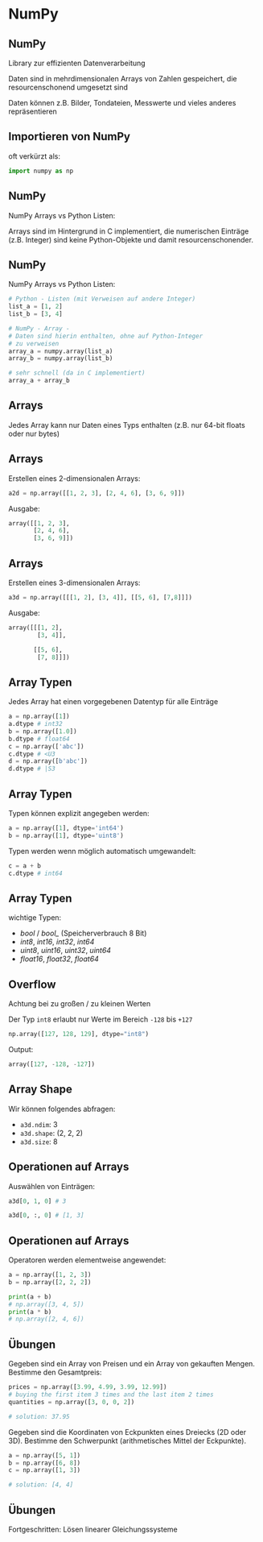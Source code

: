 # NumPy

## NumPy

Library zur effizienten Datenverarbeitung

Daten sind in mehrdimensionalen Arrays von Zahlen gespeichert, die resourcenschonend umgesetzt sind

Daten können z.B. Bilder, Tondateien, Messwerte und vieles anderes repräsentieren

## Importieren von NumPy

oft verkürzt als:

```python
import numpy as np
```

## NumPy

NumPy Arrays vs Python Listen:

Arrays sind im Hintergrund in C implementiert, die numerischen Einträge (z.B. Integer) sind keine Python-Objekte und damit resourcenschonender.

## NumPy

NumPy Arrays vs Python Listen:

```py
# Python - Listen (mit Verweisen auf andere Integer)
list_a = [1, 2]
list_b = [3, 4]

# NumPy - Array -
# Daten sind hierin enthalten, ohne auf Python-Integer
# zu verweisen
array_a = numpy.array(list_a)
array_b = numpy.array(list_b)

# sehr schnell (da in C implementiert)
array_a + array_b
```

## Arrays

Jedes Array kann nur Daten eines Typs enthalten (z.B. nur 64-bit floats oder nur bytes)

## Arrays

Erstellen eines 2-dimensionalen Arrays:

```py
a2d = np.array([[1, 2, 3], [2, 4, 6], [3, 6, 9]])
```

Ausgabe:

```py
array([[1, 2, 3],
       [2, 4, 6],
       [3, 6, 9]])
```

## Arrays

Erstellen eines 3-dimensionalen Arrays:

```py
a3d = np.array([[[1, 2], [3, 4]], [[5, 6], [7,8]]])
```

Ausgabe:

```py
array([[[1, 2],
        [3, 4]],

       [[5, 6],
        [7, 8]]])
```

## Array Typen

Jedes Array hat einen vorgegebenen Datentyp für alle Einträge

```py
a = np.array([1])
a.dtype # int32
b = np.array([1.0])
b.dtype # float64
c = np.array(['abc'])
c.dtype # <U3
d = np.array([b'abc'])
d.dtype # |S3
```

## Array Typen

Typen können explizit angegeben werden:

```py
a = np.array([1], dtype='int64')
b = np.array([1], dtype='uint8')
```

Typen werden wenn möglich automatisch umgewandelt:

```py
c = a + b
c.dtype # int64
```

## Array Typen

wichtige Typen:

- _bool_ / <em>bool\_</em> (Speicherverbrauch 8 Bit)
- _int8_, _int16_, _int32_, _int64_
- _uint8_, _uint16_, _uint32_, _uint64_
- _float16_, _float32_, _float64_

## Overflow

Achtung bei zu großen / zu kleinen Werten

Der Typ `int8` erlaubt nur Werte im Bereich `-128` bis `+127`

```py
np.array([127, 128, 129], dtype="int8")
```

Output:

```py
array([127, -128, -127])
```

## Array Shape

Wir können folgendes abfragen:

- `a3d.ndim`: 3
- `a3d.shape`: (2, 2, 2)
- `a3d.size`: 8

## Operationen auf Arrays

Auswählen von Einträgen:

```py
a3d[0, 1, 0] # 3

a3d[0, :, 0] # [1, 3]
```

## Operationen auf Arrays

Operatoren werden elementweise angewendet:

```py
a = np.array([1, 2, 3])
b = np.array([2, 2, 2])

print(a + b)
# np.array([3, 4, 5])
print(a * b)
# np.array([2, 4, 6])
```

## Übungen

Gegeben sind ein Array von Preisen und ein Array von gekauften Mengen. Bestimme den Gesamtpreis:

```py
prices = np.array([3.99, 4.99, 3.99, 12.99])
# buying the first item 3 times and the last item 2 times
quantities = np.array([3, 0, 0, 2])

# solution: 37.95
```

Gegeben sind die Koordinaten von Eckpunkten eines Dreiecks (2D oder 3D). Bestimme den Schwerpunkt (arithmetisches Mittel der Eckpunkte).

```py
a = np.array([5, 1])
b = np.array([6, 8])
c = np.array([1, 3])

# solution: [4, 4]
```

## Übungen

Fortgeschritten: Lösen linearer Gleichungssysteme
